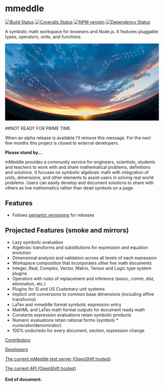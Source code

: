 # mmeddle 
[![Build Status][travis-image]][travis-url] 
[![Coveralls Status][coveralls-image]][coveralls-url]
[![NPM version][npm-image]][npm-url]
[![Dependency Status][depstat-image]][depstat-url]

[npm-url]: https://www.npmjs.com/package/mmeddle
[npm-image]: https://badge.fury.io/js/mmeddle.svg
[travis-url]: https://travis-ci.org/jfogarty/mmeddle
[travis-image]: https://img.shields.io/travis/jfogarty/mmeddle.svg?branch=master
[coveralls-url]: https://coveralls.io/r/jfogarty/mmeddle
[coveralls-image]: https://img.shields.io/coveralls/jfogarty/mmeddle.svg
[depstat-url]: https://david-dm.org/jfogarty/mmeddle
[depstat-image]: https://david-dm.org/jfogarty/mmeddle.svg

[openshift-mm-url]: http://mmeddle-jfogarty.rhcloud.com
[openshift-mm-bvt-url]: http://mmeddle-jfogarty.rhcloud.com/test/testMocha.html
[openshift-mm-api-url]: http://mmeddle-jfogarty.rhcloud.com/api/index.html

A symbolic math workspace for browsers and Node.js. It features pluggable types, operators, units, and functions.

![backgound math art](images/art/mathart1.jpg)

##NOT READY FOR PRIME TIME

When an alpha release is available I'll remove this message.
For the next few months this project is closed to external developers.

**Please stand by...**

mMeddle provides a community service for engineers, scientists, students and
teachers to work with and share mathematical problems, definitions and
solutions. It focuses on symbolic algebraic math with integration of units,
dimensions, and other elements to assist users in solving real world
problems. Users can easily develop and document solutions to share with 
others as live mathematics rather than dead symbols on a page.

## Features
* Follows [semantic versioning](http://semver.org/) for releases

## Projected Features (smoke and mirrors)
* Lazy symbolic evaluation
* Algebraic transforms and substitutions for expression and equation evolution
* Dimensional analysis and validation across all levels of each expression
* Workspace composition that incorporates other live math documents
* Integer, Real, Complex, Vector, Matrix, Tensor and Logic type system plugins
* Operators with rules of replacement and inference (assoc, comm, dist, elimination, etc.)
* Plugins for SI and US Customary unit systems
* Implicit unit conversions to common base dimensions (including affine transforms)
* LaTex and mmeddle format symbolic expression entry
* MathML and LaTex math format outputs for document ready math
* Constants expression evaluations retain symbolic products
* Numeric evaluations retain rational forms (symbols * numerator/denominator)
* 100% undo/redo for every document, section, expression change

[Contributors](CONTRIBUTING.md)

[Developers](docs/DEVELOPERS.md)

[The current mMeddle test server (OpenShift hosted)][openshift-mm-url]

[The current API (OpenShift hosted)][openshift-mm-api-url]

#### End of document.
